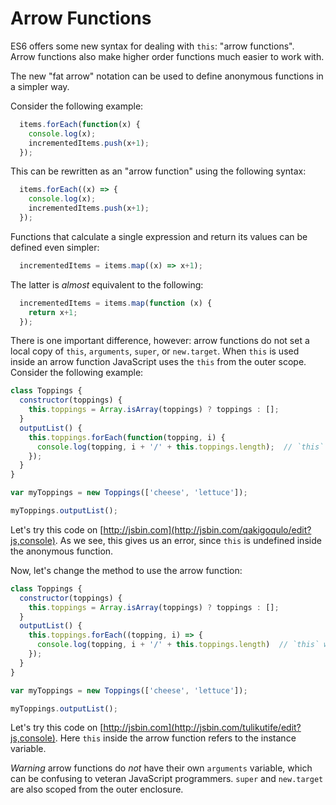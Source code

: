 # Arrow Functions

ES6 offers some new syntax for dealing with `this`: "arrow functions".  
Arrow functions also make higher order functions much easier to work with.

The new "fat arrow" notation can be used to define anonymous functions in a simpler way.

Consider the following example:

```js
  items.forEach(function(x) {
    console.log(x);
    incrementedItems.push(x+1);
  });
```

This can be rewritten as an "arrow function" using the following syntax:

```js
  items.forEach((x) => {
    console.log(x);
    incrementedItems.push(x+1);
  });
```

Functions that calculate a single expression and return its values can be defined even simpler:

```js
  incrementedItems = items.map((x) => x+1);
```

The latter is _almost_ equivalent to the following:

```js
  incrementedItems = items.map(function (x) {
    return x+1;
  });
```

There is one important difference, however: arrow functions do not set a local copy of `this`, `arguments`, `super`, or `new.target`.  When `this` is used inside an arrow function JavaScript uses the `this` from the outer scope. Consider the following example:

```js
class Toppings {
  constructor(toppings) {
    this.toppings = Array.isArray(toppings) ? toppings : [];
  }
  outputList() {
    this.toppings.forEach(function(topping, i) {
      console.log(topping, i + '/' + this.toppings.length);  // `this` will be undefined
    });
  }
}

var myToppings = new Toppings(['cheese', 'lettuce']);

myToppings.outputList();
```

Let's try this code on [http://jsbin.com](http://jsbin.com/qakigoqulo/edit?js,console). As we see, this gives us an error, since `this` is undefined inside the anonymous function.

Now, let's change the method to use the arrow function:

```js
class Toppings {
  constructor(toppings) {
    this.toppings = Array.isArray(toppings) ? toppings : [];
  }
  outputList() {
    this.toppings.forEach((topping, i) => {
      console.log(topping, i + '/' + this.toppings.length)  // `this` works!
    });
  }
}

var myToppings = new Toppings(['cheese', 'lettuce']);

myToppings.outputList();

```

Let's try this code on [http://jsbin.com](http://jsbin.com/tulikutife/edit?js,console). Here `this` inside the arrow function refers to the instance variable. 

*Warning* arrow functions do _not_ have their own `arguments` variable, which
can be confusing to veteran JavaScript programmers. `super` and `new.target`
are also scoped from the outer enclosure.
